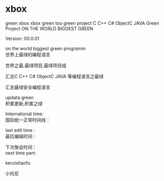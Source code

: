 # xbox
green xbox xbox green too green project C C++ C# ObjectC JAVA Green Project ON THE WORLD BIGGEST GREEN

Version: 00.0.01 


on the world biggest green programm </br>
世界上最绿的编程语言 </br>

世界之最,最绿项目,最绿项目组 </br>


汇总C C++ C# ObjectC JAVA 等编程语言之最绿 </br>

汇总最绿安全编程语言 </br>







updata green          </br>
积累更新,积累之绿       </br>



International time:     </br>
国际统一正常时间线：    </br>

last edit time :      </br>
最后编辑时间 :        </br>




下次聚会时间：         </br>
next time part:       </br>







keruisitaofu </br>

小托尼 </br>
